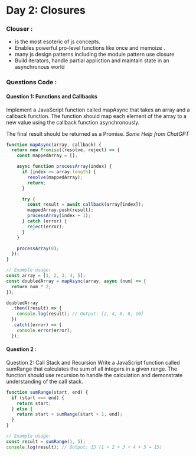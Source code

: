 
# Day 2: Closures
### Clouser : 
* is the most esoteric of js concepts.
* Enables powerful pro-level functions like once and memoize .
* many js design patterns including the module pattern use closure 
* Build iterators, handle partial appliction and maintain state in an asynchronous world
### Questions Code :

#### Question 1: Functions and Callbacks
Implement a JavaScript function called mapAsync that takes an array and a callback function. The function should map each element of the array to a new value using the callback function asynchronously.

The final result should be returned as a Promise.
*Some Help from ChatGPT*

```javascript
function mapAsync(array, callback) {
  return new Promise((resolve, reject) => {
    const mappedArray = [];

    async function processArray(index) {
      if (index >= array.length) {
        resolve(mappedArray);
        return;
      }

      try {
        const result = await callback(array[index]);
        mappedArray.push(result);
        processArray(index + 1);
      } catch (error) {
        reject(error);
      }
    }

    processArray(0);
  });
}

// Example usage:
const array = [1, 2, 3, 4, 5];
const doubledArray = mapAsync(array, async (num) => {
  return num * 2;
});

doubledArray
  .then((result) => {
    console.log(result); // Output: [2, 4, 6, 8, 10]
  })
  .catch((error) => {
    console.error(error);
  });
```
#### Question 2 :
Question 2: Call Stack and Recursion
Write a JavaScript function called sumRange that calculates the sum of all integers in a given range. The function should use recursion to handle the calculation and demonstrate understanding of the call stack.
```javascript
function sumRange(start, end) {
  if (start === end) {
    return start;
  } else {
    return start + sumRange(start + 1, end);
  }
}

// Example usage:
const result = sumRange(1, 5);
console.log(result); // Output: 15 (1 + 2 + 3 + 4 + 5 = 15)

```
